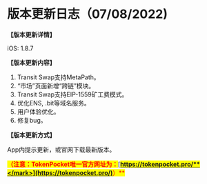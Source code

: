 # 版本更新日志（07/08/2022)

**【版本更新详情】**

iOS: 1.8.7

&#x20;

**【版本更新内容】**

1. Transit Swap支持MetaPath。
2. “市场”页面新增“跨链”模块。
3. Transit Swap支持EIP-1559矿工费模式。
4. 优化ENS, .bit等域名服务。
5. 用户体验优化。
6. 修复bug。



**【版本更新方式】**&#x20;

App内提示更新，或官网下载最新版本。

<mark style="color:red;">**（注意：TokenPocket唯一官方网址为：**</mark>[<mark style="color:red;">**https://tokenpocket.pro/**</mark>](https://tokenpocket.pro/)<mark style="color:red;">**）**</mark>
